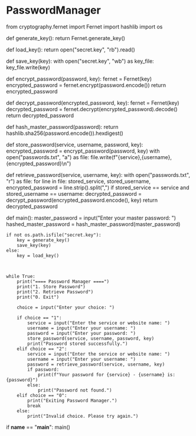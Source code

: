 # PasswordManager

from cryptography.fernet import Fernet
import hashlib
import os

def generate_key():
    return Fernet.generate_key()

def load_key():
    return open("secret.key", "rb").read()

def save_key(key):
    with open("secret.key", "wb") as key_file:
        key_file.write(key)

def encrypt_password(password, key):
    fernet = Fernet(key)
    encrypted_password = fernet.encrypt(password.encode())
    return encrypted_password

def decrypt_password(encrypted_password, key):
    fernet = Fernet(key)
    decrypted_password = fernet.decrypt(encrypted_password).decode()
    return decrypted_password

def hash_master_password(password):
    return hashlib.sha256(password.encode()).hexdigest()

def store_password(service, username, password, key):
    encrypted_password = encrypt_password(password, key)
    with open("passwords.txt", "a") as file:
        file.write(f"{service},{username},{encrypted_password}\n")

def retrieve_password(service, username, key):
    with open("passwords.txt", "r") as file:
        for line in file:
            stored_service, stored_username, encrypted_password = line.strip().split(",")
            if stored_service == service and stored_username == username:
                decrypted_password = decrypt_password(encrypted_password.encode(), key)
                return decrypted_password

def main():
    master_password = input("Enter your master password: ")
    hashed_master_password = hash_master_password(master_password)

    if not os.path.isfile("secret.key"):
        key = generate_key()
        save_key(key)
    else:
        key = load_key()

   

    while True:
        print("==== Password Manager ====")
        print("1. Store Password")
        print("2. Retrieve Password")
        print("0. Exit")

        choice = input("Enter your choice: ")

        if choice == "1":
            service = input("Enter the service or website name: ")
            username = input("Enter your username: ")
            password = input("Enter your password: ")
            store_password(service, username, password, key)
            print("Password stored successfully.")
        elif choice == "2":
            service = input("Enter the service or website name: ")
            username = input("Enter your username: ")
            password = retrieve_password(service, username, key)
            if password:
                print(f"Your password for {service} - {username} is: {password}")
            else:
                print("Password not found.")
        elif choice == "0":
            print("Exiting Password Manager.")
            break
        else:
            print("Invalid choice. Please try again.")


if __name__ == "__main__":
    main()
